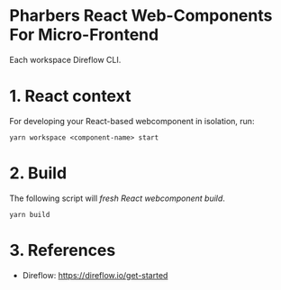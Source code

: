 # Pharbers React Web-Components For Micro-Frontend

Each workspace Direflow CLI.

# 1. React context
For developing your React-based webcomponent in isolation, run:
```
yarn workspace <component-name> start
```

# 2. Build
The following script will *fresh React webcomponent build*.
```
yarn build
```

# 3. References
- Direflow: https://direflow.io/get-started
